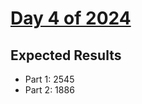 # [Day 4 of 2024](https://adventofcode.com/2024/day/4)

## Expected Results

- Part 1: 2545
- Part 2: 1886
